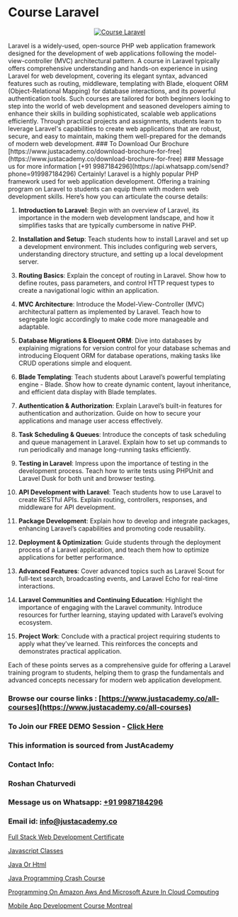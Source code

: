 # Course Laravel

<p align="center">
  <a href="https://justacademy.co/course-detail/php-training">
    <img src="https://justacademy.co/storage2/course_image/1676637155_course_image.webp" alt="Course Laravel">
  </a>
</p>
Laravel is a widely-used, open-source PHP web application framework designed for the development of web applications following the model-view-controller (MVC) architectural pattern. A course in Laravel typically offers comprehensive understanding and hands-on experience in using Laravel for web development, covering its elegant syntax, advanced features such as routing, middleware, templating with Blade, eloquent ORM (Object-Relational Mapping) for database interactions, and its powerful authentication tools. Such courses are tailored for both beginners looking to step into the world of web development and seasoned developers aiming to enhance their skills in building sophisticated, scalable web applications efficiently. Through practical projects and assignments, students learn to leverage Laravel's capabilities to create web applications that are robust, secure, and easy to maintain, making them well-prepared for the demands of modern web development.
### To Download Our Brochure [https://www.justacademy.co/download-brochure-for-free](https://www.justacademy.co/download-brochure-for-free)
### Message us for more information [+91 9987184296](https://api.whatsapp.com/send?phone=919987184296)
Certainly! Laravel is a highly popular PHP framework used for web application development. Offering a training program on Laravel to students can equip them with modern web development skills. Here’s how you can articulate the course details:

1) **Introduction to Laravel**: Begin with an overview of Laravel, its importance in the modern web development landscape, and how it simplifies tasks that are typically cumbersome in native PHP.

2) **Installation and Setup**: Teach students how to install Laravel and set up a development environment. This includes configuring web servers, understanding directory structure, and setting up a local development server.

3) **Routing Basics**: Explain the concept of routing in Laravel. Show how to define routes, pass parameters, and control HTTP request types to create a navigational logic within an application.

4) **MVC Architecture**: Introduce the Model-View-Controller (MVC) architectural pattern as implemented by Laravel. Teach how to segregate logic accordingly to make code more manageable and adaptable.

5) **Database Migrations & Eloquent ORM**: Dive into databases by explaining migrations for version control for your database schemas and introducing Eloquent ORM for database operations, making tasks like CRUD operations simple and eloquent.

6) **Blade Templating**: Teach students about Laravel’s powerful templating engine - Blade. Show how to create dynamic content, layout inheritance, and efficient data display with Blade templates.

7) **Authentication & Authorization**: Explain Laravel’s built-in features for authentication and authorization. Guide on how to secure your applications and manage user access effectively.

8) **Task Scheduling & Queues**: Introduce the concepts of task scheduling and queue management in Laravel. Explain how to set up commands to run periodically and manage long-running tasks efficiently.

9) **Testing in Laravel**: Impress upon the importance of testing in the development process. Teach how to write tests using PHPUnit and Laravel Dusk for both unit and browser testing.

10) **API Development with Laravel**: Teach students how to use Laravel to create RESTful APIs. Explain routing, controllers, responses, and middleware for API development.

11) **Package Development**: Explain how to develop and integrate packages, enhancing Laravel’s capabilities and promoting code reusability.

12) **Deployment & Optimization**: Guide students through the deployment process of a Laravel application, and teach them how to optimize applications for better performance.

13) **Advanced Features**: Cover advanced topics such as Laravel Scout for full-text search, broadcasting events, and Laravel Echo for real-time interactions.

14) **Laravel Communities and Continuing Education**: Highlight the importance of engaging with the Laravel community. Introduce resources for further learning, staying updated with Laravel’s evolving ecosystem.

15) **Project Work**: Conclude with a practical project requiring students to apply what they've learned. This reinforces the concepts and demonstrates practical application.

Each of these points serves as a comprehensive guide for offering a Laravel training program to students, helping them to grasp the fundamentals and advanced concepts necessary for modern web application development.

### Browse our course links : [https://www.justacademy.co/all-courses](https://www.justacademy.co/all-courses) 
### To Join our FREE DEMO Session - [Click Here](https://www.justacademy.co/register-for-course-demo)


### This information is sourced from JustAcademy
### Contact Info:
### Roshan Chaturvedi
### Message us on Whatsapp: [+91 9987184296](https://api.whatsapp.com/send?phone=919987184296)
### Email id: [info@justacademy.co](mailto:info@justacademy.co)
                
[Full Stack Web Development Certificate](https://www.linkedin.com/pulse/full-stack-web-development-certificate-justacademy-jaipur-ox0kc?trackingId=Ru2htJPE23IYLApWSOc5MA%3D%3D&lipi=urn%3Ali%3Apage%3Ad_flagship3_company_admin%3BIXUBIWFOQ8%2BPAHGixoaE%2FQ%3D%3D)

[Javascript Classes](https://www.linkedin.com/pulse/javascript-classes-software-training-mountain-view-zc6ce?trackingId=CFK%2BUc3d9nK1isCuK%2FLgfA%3D%3D&lipi=urn%3Ali%3Apage%3Ad_flagship3_company_admin%3BRmRTtwAISLyMmFqcBdL04g%3D%3D)

[Java Or Html](https://medium.com/@mahi3106/java-or-html-70339f8faf8b)

[Java Programming Crash Course](https://medium.com/@shivamja27/java-programming-crash-course-300003a82880)

[Programming On Amazon Aws And Microsoft Azure In Cloud Computing](https://justacademyin.github.io/justacademy/programming-on-amazon-aws-and-microsoft-azure-in-cloud-computing)

[Mobile App Development Course Montreal](https://justacademyin.github.io/justacademy/mobile-app-development-course-montreal)

